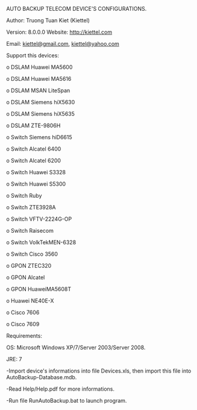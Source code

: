 AUTO BACKUP TELECOM DEVICE'S CONFIGURATIONS.

Author: Truong Tuan Kiet (Kiettel)

Version: 8.0.0.0
Website: http://kiettel.com

Email: kiettel@gmail.com, kiettel@yahoo.com

Support this devices:

o DSLAM Huawei MA5600

o DSLAM Huawei MA5616

o DSLAM MSAN LiteSpan

o DSLAM Siemens hiX5630

o DSLAM Siemens hiX5635

o DSLAM ZTE-9806H

o Switch Siemens hiD6615

o Switch Alcatel 6400

o Switch Alcatel 6200

o Switch Huawei S3328

o Switch Huawei S5300

o Switch Ruby

o Switch ZTE3928A

o Switch VFTV-2224G-OP

o Switch Raisecom

o Switch VolkTekMEN-6328

o Switch Cisco 3560

o GPON ZTEC320

o GPON Alcatel

o GPON HuaweiMA5608T

o Huawei NE40E-X

o Cisco 7606

o Cisco 7609

Requirements:

OS: Microsoft Windows XP/7/Server 2003/Server 2008.

JRE: 7

-Import device's informations into file Devices.xls, then import this file into AutoBackup-Database.mdb.

-Read Help/Help.pdf for more informations.

-Run file RunAutoBackup.bat to launch program.
